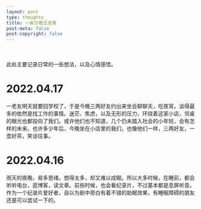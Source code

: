 ```yaml
---
layout: post
type: thoughts
title: 一亩方塘泛涟漪
post-meta: false
post-copyright: false
---
```


<br/>
<br/>
此处主要记录日常的一些想法，以及心情感悟。  


# 2022.04.17  

一老友明天就要回学校了，于是今晚三两好友约出来坐会聊聊天，吃夜宵。谈得最多的依然是找工作的事情。迷茫、焦虑，以及无形的压力，环绕着这家小店，邻桌的眼光也都投向了我们。或许他们也不知道，几个仍未踏入社会的小年轻，会有怎样的未来。也许多少年后，今晚坐在小店里的我们，也像他们一样，三两好友，一壶好茶，笑谈往事。  

# 2022.04.16  

雨天的夜晚，易多思绪。想得太多，却又难以成眠。所以大多时候，在睡前，都会听听电台，逛博客，读文章。前些时候，也会看纪录片，不过基本都是息屏听音。作为一个纪录片爱好者，自以为剧中旁白有着不错的助眠效果，有睡眠障碍的朋友还是可以尝试一下的。
